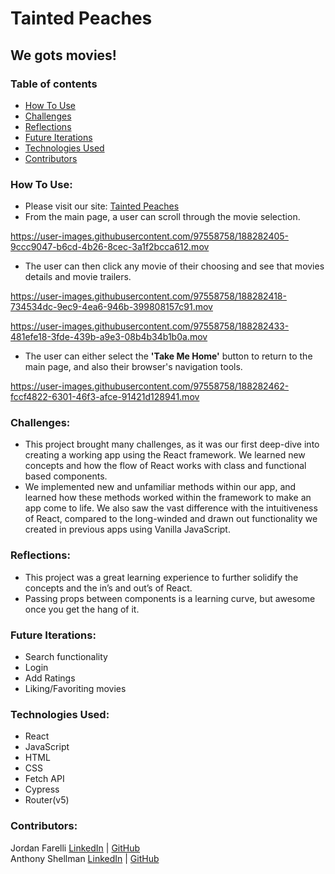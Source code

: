 # Tainted Peaches

## We gots movies!

### Table of contents
* [How To Use](#how)
* [Challenges](#challenges)
* [Reflections](#reflections)
* [Future Iterations](#future)
* [Technologies Used](#tech)
* [Contributors](#contributors)

### How To Use: <a name="how"></a>

* Please visit our site: <a href="https://ant-shell.github.io/tainted-peaches/" target="_blank">Tainted Peaches</a>
* From the main page, a user can scroll through the movie selection.

https://user-images.githubusercontent.com/97558758/188282405-9ccc9047-b6cd-4b26-8cec-3a1f2bcca612.mov

* The user can then click any movie of their choosing and see that movies details and movie trailers.

https://user-images.githubusercontent.com/97558758/188282418-734534dc-9ec9-4ea6-946b-399808157c91.mov

https://user-images.githubusercontent.com/97558758/188282433-481efe18-3fde-439b-a9e3-08b4b34b1b0a.mov

* The user can either select the **'Take Me Home'** button to return to the main page, and also their browser's navigation tools.

https://user-images.githubusercontent.com/97558758/188282462-fccf4822-6301-46f3-afce-91421d128941.mov

### Challenges: <a name="challenges"></a>
* This project brought many challenges, as it was our first deep-dive into creating a working app using the React framework. We learned new concepts and how the flow of React works with class and functional based components. 
* We implemented new and unfamiliar methods within our app, and learned how these methods worked within the framework to make an app come to life. We also saw the vast difference with the intuitiveness of React, compared to the long-winded and drawn out functionality we created in previous apps using Vanilla JavaScript.

### Reflections: <a name="reflections"></a>
* This project was a great learning experience to further solidify the concepts and the in’s and out’s of React.
* Passing props between components is a learning curve, but awesome once you get the hang of it.

### Future Iterations: <a name="future"></a>
* Search functionality
* Login
* Add Ratings
* Liking/Favoriting movies

### Technologies Used:<br><a name="tech"></a>
* React
* JavaScript
* HTML
* CSS
* Fetch API
* Cypress
* Router(v5)

### Contributors: <a name="contributors"></a>
Jordan Farelli [LinkedIn](https://www.linkedin.com/in/jordan-farelli/) | [GitHub](https://github.com/jfarelli)
<br>
Anthony Shellman [LinkedIn](https://www.linkedin.com/in/anthonyshellman/) | [GitHub](https://github.com/Ant-Shell)

